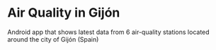 # Air Quality in Gijón

Android app that shows latest data from 6 air-quality stations located around the city of Gijón (Spain)
